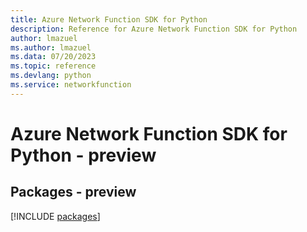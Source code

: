 ```yaml
---
title: Azure Network Function SDK for Python
description: Reference for Azure Network Function SDK for Python
author: lmazuel
ms.author: lmazuel
ms.data: 07/20/2023
ms.topic: reference
ms.devlang: python
ms.service: networkfunction
---
```

# Azure Network Function SDK for Python - preview
## Packages - preview
[!INCLUDE [packages](network-function-index.md)]